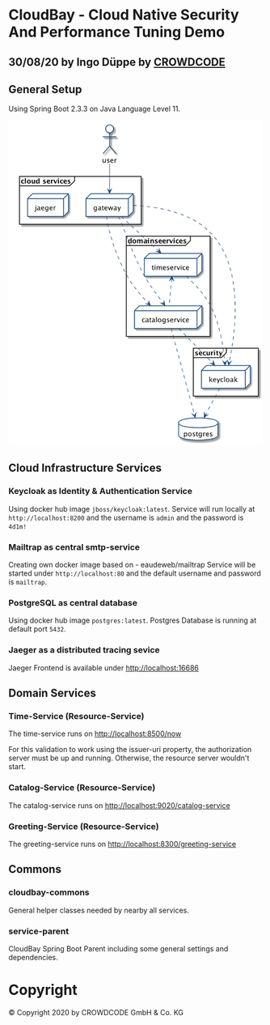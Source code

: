 
# CloudBay - Cloud Native Security And Performance Tuning Demo
## 30/08/20 by Ingo Düppe by [CROWDCODE](https://www.crowdcode.io)

## General Setup

Using Spring Boot 2.3.3 on Java Language Level 11.

![deployment diagram](documents/images/cloudbay_services.png)

## Cloud Infrastructure Services

### **Keycloak** as Identity & Authentication Service

Using docker hub image `jboss/keycloak:latest`.
Service will run locally at `http://localhost:8200` and the username is `admin` and the password is `4d1m!`

### **Mailtrap** as central smtp-service

Creating own docker image based on - eaudeweb/mailtrap
Service will be started under `http://localhost:80` and the default username and password is `mailtrap`.

### **PostgreSQL** as central database

Using docker hub image `postgres:latest`.
Postgres Database is running at default port `5432`.

### **Jaeger** as a distributed tracing sevice

Jaeger Frontend is available under [http://localhost:16686](http://localhost:16686)

## Domain Services

### Time-Service (Resource-Service)

The time-service runs on [http://localhost:8500/now](http://localhost:8500/now)

For this validation to work using the issuer-uri property, the authorization server must be up and running. Otherwise, the resource server wouldn't start.

### Catalog-Service (Resource-Service)

The catalog-service runs on [http://localhost:9020/catalog-service](http://localhost:9020/catalog-service)

### Greeting-Service (Resource-Service)

The greeting-service runs on [http://localhost:8300/greeting-service](http://localhost:8300/greeting-service)

## Commons

### cloudbay-commons

General helper classes needed by nearby all services.

### service-parent 

CloudBay Spring Boot Parent including some general settings and dependencies.

# Copyright

&copy; Copyright 2020 by CROWDCODE GmbH &amp; Co. KG